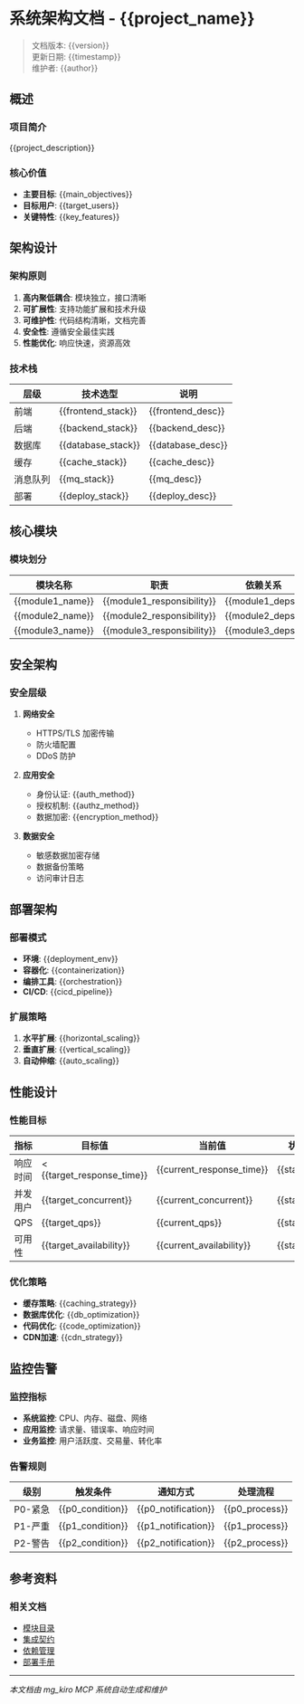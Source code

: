 # 系统架构文档 - {{project_name}}

> 文档版本: {{version}}  
> 更新日期: {{timestamp}}  
> 维护者: {{author}}

## 概述

### 项目简介
{{project_description}}

### 核心价值
- **主要目标**: {{main_objectives}}
- **目标用户**: {{target_users}}
- **关键特性**: {{key_features}}

## 架构设计

### 架构原则
1. **高内聚低耦合**: 模块独立，接口清晰
2. **可扩展性**: 支持功能扩展和技术升级
3. **可维护性**: 代码结构清晰，文档完善
4. **安全性**: 遵循安全最佳实践
5. **性能优化**: 响应快速，资源高效

### 技术栈
| 层级 | 技术选型 | 说明 |
|------|---------|------|
| 前端 | {{frontend_stack}} | {{frontend_desc}} |
| 后端 | {{backend_stack}} | {{backend_desc}} |
| 数据库 | {{database_stack}} | {{database_desc}} |
| 缓存 | {{cache_stack}} | {{cache_desc}} |
| 消息队列 | {{mq_stack}} | {{mq_desc}} |
| 部署 | {{deploy_stack}} | {{deploy_desc}} |

## 核心模块

### 模块划分
| 模块名称 | 职责 | 依赖关系 | 接口数量 |
|---------|------|---------|---------|
| {{module1_name}} | {{module1_responsibility}} | {{module1_deps}} | {{module1_apis}} |
| {{module2_name}} | {{module2_responsibility}} | {{module2_deps}} | {{module2_apis}} |
| {{module3_name}} | {{module3_responsibility}} | {{module3_deps}} | {{module3_apis}} |

## 安全架构

### 安全层级
1. **网络安全**
   - HTTPS/TLS 加密传输
   - 防火墙配置
   - DDoS 防护

2. **应用安全**
   - 身份认证: {{auth_method}}
   - 授权机制: {{authz_method}}
   - 数据加密: {{encryption_method}}

3. **数据安全**
   - 敏感数据加密存储
   - 数据备份策略
   - 访问审计日志

## 部署架构

### 部署模式
- **环境**: {{deployment_env}}
- **容器化**: {{containerization}}
- **编排工具**: {{orchestration}}
- **CI/CD**: {{cicd_pipeline}}

### 扩展策略
1. **水平扩展**: {{horizontal_scaling}}
2. **垂直扩展**: {{vertical_scaling}}
3. **自动伸缩**: {{auto_scaling}}

## 性能设计

### 性能目标
| 指标 | 目标值 | 当前值 | 状态 |
|------|--------|--------|------|
| 响应时间 | < {{target_response_time}} | {{current_response_time}} | {{status}} |
| 并发用户 | {{target_concurrent}} | {{current_concurrent}} | {{status}} |
| QPS | {{target_qps}} | {{current_qps}} | {{status}} |
| 可用性 | {{target_availability}} | {{current_availability}} | {{status}} |

### 优化策略
- **缓存策略**: {{caching_strategy}}
- **数据库优化**: {{db_optimization}}
- **代码优化**: {{code_optimization}}
- **CDN加速**: {{cdn_strategy}}

## 监控告警

### 监控指标
- **系统监控**: CPU、内存、磁盘、网络
- **应用监控**: 请求量、错误率、响应时间
- **业务监控**: 用户活跃度、交易量、转化率

### 告警规则
| 级别 | 触发条件 | 通知方式 | 处理流程 |
|------|---------|---------|---------|
| P0-紧急 | {{p0_condition}} | {{p0_notification}} | {{p0_process}} |
| P1-严重 | {{p1_condition}} | {{p1_notification}} | {{p1_process}} |
| P2-警告 | {{p2_condition}} | {{p2_notification}} | {{p2_process}} |

## 参考资料

### 相关文档
- [模块目录](./modules-catalog.md)
- [集成契约](./integration-contracts.md)
- [依赖管理](./dependencies.md)
- [部署手册](./deployment-guide.md)

---

*本文档由 mg_kiro MCP 系统自动生成和维护*
